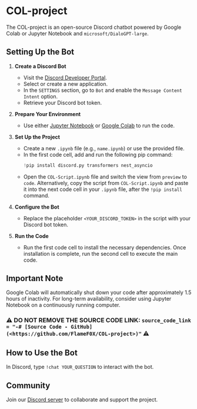 # COL-project

The COL-project is an open-source Discord chatbot powered by Google Colab or Jupyter Notebook and `microsoft/DialoGPT-large`.

## Setting Up the Bot

1. **Create a Discord Bot**
   - Visit the [Discord Developer Portal](https://discord.com/developers/applications).
   - Select or create a new application.
   - In the `SETTINGS` section, go to `Bot` and enable the `Message Content Intent` option.
   - Retrieve your Discord bot token.

2. **Prepare Your Environment**
   - Use either [Jupyter Notebook](https://jupyter.org/install) or [Google Colab](https://colab.research.google.com/) to run the code.

3. **Set Up the Project**
   - Create a new `.ipynb` file (e.g., `name.ipynb`) or use the provided file.
   - In the first code cell, add and run the following pip command:
     ```python
     !pip install discord.py transformers nest_asyncio
     ```
   - Open the `COL-Script.ipynb` file and switch the view from `preview` to `code`. Alternatively, copy the script from `COL-Script.ipynb` and paste it into the next code cell in your `.ipynb` file, after the `!pip install` command.

4. **Configure the Bot**
   - Replace the placeholder `<YOUR_DISCORD_TOKEN>` in the script with your Discord bot token.

5. **Run the Code**
   - Run the first code cell to install the necessary dependencies. Once installation is complete, run the second cell to execute the main code.

## Important Note

Google Colab will automatically shut down your code after approximately 1.5 hours of inactivity. For long-term availability, consider using Jupyter Notebook on a continuously running computer.

### ⚠ DO NOT REMOVE THE SOURCE CODE LINK: `source_code_link = "-# [Source Code - GitHub](<https://github.com/FlameF0X/COL-project>)"` ⚠

## How to Use the Bot

In Discord, type `!chat YOUR_QUESTION` to interact with the bot.

## Community

Join our [Discord server](https://discord.gg/YpkVyg2Reu) to collaborate and support the project.